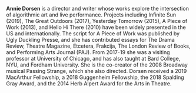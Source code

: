 **Annie Dorsen** is a director and writer whose works explore the intersection of algorithmic art and live performance. Projects including Infinite Sun (2019), The Great Outdoors (2017), Yesterday Tomorrow (2015), A Piece of Work (2013), and Hello Hi There (2010) have been widely presented in the US and internationally. The script for A Piece of Work was published by Ugly Duckling Presse, and she has contributed essays for The Drama Review, Theatre Magazine, Etcetera, Frakcija, The London Review of Books, and Performing Arts Journal (PAJ). From 2017-19 she was a visiting professor at University of Chicago, and has also taught at Bard College, NYU, and Fordham University. She is the co-creator of the 2008 Broadway musical Passing Strange, which she also directed. Dorsen received a 2019 MacArthur Fellowship, a 2018 Guggenheim Fellowship, the 2018 Spalding Gray Award, and the 2014 Herb Alpert Award for the Arts in Theatre.